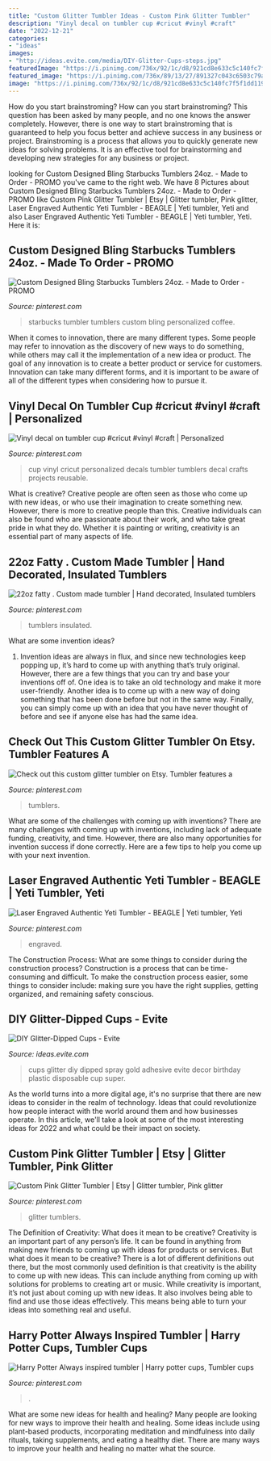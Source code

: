 ```yaml
---
title: "Custom Glitter Tumbler Ideas - Custom Pink Glitter Tumbler"
description: "Vinyl decal on tumbler cup #cricut #vinyl #craft"
date: "2022-12-21"
categories:
- "ideas"
images:
- "http://ideas.evite.com/media/DIY-Glitter-Cups-steps.jpg"
featuredImage: "https://i.pinimg.com/736x/92/1c/d8/921cd8e633c5c140fc7f5f1dd119ec1e.jpg"
featured_image: "https://i.pinimg.com/736x/89/13/27/891327c043c6503c79aca37fa4410ff1.jpg"
image: "https://i.pinimg.com/736x/92/1c/d8/921cd8e633c5c140fc7f5f1dd119ec1e.jpg"
---
```



How do you start brainstroming?
How can you start brainstroming? This question has been asked by many people, and no one knows the answer completely. However, there is one way to start brainstroming that is guaranteed to help you focus better and achieve success in any business or project. Brainstroming is a process that allows you to quickly generate new ideas for solving problems. It is an effective tool for brainstorming and developing new strategies for any business or project.

	

		
looking for Custom Designed Bling Starbucks Tumblers 24oz. - Made to Order - PROMO you've came to the right web. We have 8 Pictures about Custom Designed Bling Starbucks Tumblers 24oz. - Made to Order - PROMO like Custom Pink Glitter Tumbler | Etsy | Glitter tumbler, Pink glitter, Laser Engraved Authentic Yeti Tumbler - BEAGLE | Yeti tumbler, Yeti and also Laser Engraved Authentic Yeti Tumbler - BEAGLE | Yeti tumbler, Yeti. Here it is:
		
    
## Custom Designed Bling Starbucks Tumblers 24oz. - Made To Order - PROMO

<img loading=lazy src="https://i.pinimg.com/736x/10/df/1c/10df1cbe7392007f579c080b192c1048--starbucks-tumbler-starbucks-coffee.jpg" onerror="this.onerror=null;this.src='https://tse4.mm.bing.net/th?id=OIP.WipLE2qtHzd_zGsFXb6rsgHaJ4&amp;pid=15.1';" alt="Custom Designed Bling Starbucks Tumblers 24oz. - Made to Order - PROMO">

_Source: pinterest.com_

>starbucks tumbler tumblers custom bling personalized coffee. 

	

When it comes to innovation, there are many different types. Some people may refer to innovation as the discovery of new ways to do something, while others may call it the implementation of a new idea or product. The goal of any innovation is to create a better product or service for customers. Innovation can take many different forms, and it is important to be aware of all of the different types when considering how to pursue it.

    
## Vinyl Decal On Tumbler Cup #cricut #vinyl #craft | Personalized

<img loading=lazy src="https://i.pinimg.com/736x/23/a8/f6/23a8f678fa65cb85ac3044af88452167.jpg" onerror="this.onerror=null;this.src='https://tse4.mm.bing.net/th?id=OIP.HfuaXQn76u7jgausTG6BVgHaNK&amp;pid=15.1';" alt="Vinyl decal on tumbler cup #cricut #vinyl #craft | Personalized">

_Source: pinterest.com_

>cup vinyl cricut personalized decals tumbler tumblers decal crafts projects reusable. 

	

What is creative?
Creative people are often seen as those who come up with new ideas, or who use their imagination to create something new. However, there is more to creative people than this. Creative individuals can also be found who are passionate about their work, and who take great pride in what they do. Whether it is painting or writing, creativity is an essential part of many aspects of life.

    
## 22oz Fatty . Custom Made Tumbler | Hand Decorated, Insulated Tumblers

<img loading=lazy src="https://i.pinimg.com/736x/6f/49/2b/6f492bdf107a375b85f28e780c23891d.jpg" onerror="this.onerror=null;this.src='https://tse4.mm.bing.net/th?id=OIP.Dl32UVju7T82HwI3CIaf2gHaJ3&amp;pid=15.1';" alt="22oz fatty . Custom made tumbler | Hand decorated, Insulated tumblers">

_Source: pinterest.com_

>tumblers insulated. 

	

What are some invention ideas?
1. Invention ideas are always in flux, and since new technologies keep popping up, it’s hard to come up with anything that’s truly original. However, there are a few things that you can try and base your inventions off of. One idea is to take an old technology and make it more user-friendly. Another idea is to come up with a new way of doing something that has been done before but not in the same way. Finally, you can simply come up with an idea that you have never thought of before and see if anyone else has had the same idea.

    
## Check Out This Custom Glitter Tumbler On Etsy. Tumbler Features A

<img loading=lazy src="https://i.pinimg.com/736x/89/13/27/891327c043c6503c79aca37fa4410ff1.jpg" onerror="this.onerror=null;this.src='https://tse2.mm.bing.net/th?id=OIP.LchhZULIWWGhauMlRaYWYwHaKe&amp;pid=15.1';" alt="Check out this custom glitter tumbler on Etsy. Tumbler features a">

_Source: pinterest.com_

>tumblers. 

	

What are some of the challenges with coming up with inventions?
There are many challenges with coming up with inventions, including lack of adequate funding, creativity, and time. However, there are also many opportunities for invention success if done correctly. Here are a few tips to help you come up with your next invention.

    
## Laser Engraved Authentic Yeti Tumbler - BEAGLE | Yeti Tumbler, Yeti

<img loading=lazy src="https://i.pinimg.com/736x/d6/74/58/d674585460f37b43878f925cef79148f.jpg" onerror="this.onerror=null;this.src='https://tse2.mm.bing.net/th?id=OIP.SxkNtUGNFTk-Sn3NvyfFCgHaJ3&amp;pid=15.1';" alt="Laser Engraved Authentic Yeti Tumbler - BEAGLE | Yeti tumbler, Yeti">

_Source: pinterest.com_

>engraved. 

	

The Construction Process: What are some things to consider during the construction process?
Construction is a process that can be time-consuming and difficult. To make the construction process easier, some things to consider include: making sure you have the right supplies, getting organized, and remaining safety conscious.

    
## DIY Glitter-Dipped Cups - Evite

<img loading=lazy src="http://ideas.evite.com/media/DIY-Glitter-Cups-steps.jpg" onerror="this.onerror=null;this.src='https://tse2.mm.bing.net/th?id=OIP.2SIHeKvTeXrD67fqNR7ceQHaO_&amp;pid=15.1';" alt="DIY Glitter-Dipped Cups - Evite">

_Source: ideas.evite.com_

>cups glitter diy dipped spray gold adhesive evite decor birthday plastic disposable cup super. 

	

As the world turns into a more digital age, it's no surprise that there are new ideas to consider in the realm of technology. Ideas that could revolutionize how people interact with the world around them and how businesses operate. In this article, we'll take a look at some of the most interesting ideas for 2022 and what could be their impact on society.

    
## Custom Pink Glitter Tumbler | Etsy | Glitter Tumbler, Pink Glitter

<img loading=lazy src="https://i.pinimg.com/736x/92/1c/d8/921cd8e633c5c140fc7f5f1dd119ec1e.jpg" onerror="this.onerror=null;this.src='https://tse4.mm.bing.net/th?id=OIP.uy2B_ikCC8vwGmeY5hX3MAHaJ3&amp;pid=15.1';" alt="Custom Pink Glitter Tumbler | Etsy | Glitter tumbler, Pink glitter">

_Source: pinterest.com_

>glitter tumblers. 

	

The Definition of Creativity: What does it mean to be creative?
Creativity is an important part of any person’s life. It can be found in anything from making new friends to coming up with ideas for products or services. But what does it mean to be creative? There is a lot of different definitions out there, but the most commonly used definition is that creativity is the ability to come up with new ideas. This can include anything from coming up with solutions for problems to creating art or music. While creativity is important, it’s not just about coming up with new ideas. It also involves being able to find and use those ideas effectively. This means being able to turn your ideas into something real and useful.

    
## Harry Potter Always Inspired Tumbler | Harry Potter Cups, Tumbler Cups

<img loading=lazy src="https://i.pinimg.com/736x/75/a2/d8/75a2d8047ec89d91d49969d42ac81e13.jpg" onerror="this.onerror=null;this.src='https://tse4.mm.bing.net/th?id=OIP.L_2FnVQ6eKdis-eYTpnj_gHaPO&amp;pid=15.1';" alt="Harry Potter Always inspired tumbler | Harry potter cups, Tumbler cups">

_Source: pinterest.com_

>. 

	

What are some new ideas for health and healing?
Many people are looking for new ways to improve their health and healing. Some ideas include using plant-based products, incorporating meditation and mindfulness into daily rituals, taking supplements, and eating a healthy diet. There are many ways to improve your health and healing no matter what the source.

